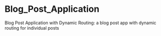 # Blog_Post_Application
Blog Post Application with  Dynamic Routing: a blog post app with dynamic routing for individual posts
